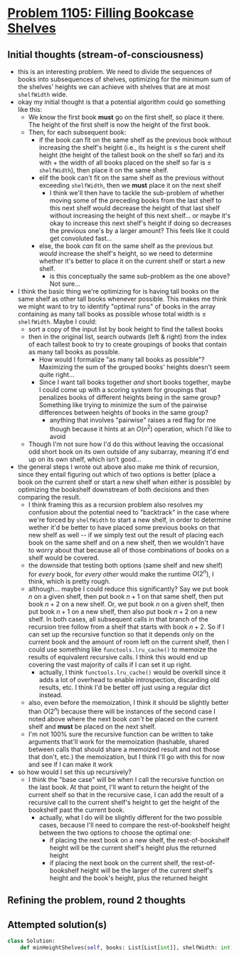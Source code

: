 # [Problem 1105: Filling Bookcase Shelves](https://leetcode.com/problems/filling-bookcase-shelves/description/?envType=daily-question)

## Initial thoughts (stream-of-consciousness)

- this is an interesting problem. We need to divide the sequences of books into subsequences of shelves, optimizing for the minimum sum of the shelves' heights we can achieve with shelves that are at most `shelfWidth` wide.
- okay my initial thought is that a potential algorithm could go something like this:
  - We know the first book **must** go on the first shelf, so place it there. The height of the first shelf is now the height of the first book.
  - Then, for each subsequent book:
    - if the book can fit on the same shelf as the previous book without increasing the shelf's height (i.e., its height is $\le$ the curent shelf height (the height of the tallest book on the shelf so far) and its with + the width of all books placed on the shelf so far is $\le$ `shelfWidth`), then place it on the same shelf.
    - elif the book can't fit on the same shelf as the previous without exceeding `shelfWidth`, then we **must** place it on the next shelf
      - I think we'll then have to tackle the sub-problem of whether moving some of the preceding books from the last shelf to this next shelf would decrease the height of that last shelf without increasing the height of this next shelf... or maybe it's okay to increase this next shelf's height if doing so decreases the previous one's by a larger amount? This feels like it could get convoluted fast...
    - else, the book *can* fit on the same shelf as the previous but *would* increase the shelf's height, so we need to determine whether it's better to place it on the current shelf or start a new shelf.
      - is this conceptually the same sub-problem as the one above? Not sure...
- I think the basic thing we're optimizing for is having tall books on the same shelf as other tall books whenever possible. This makes me think we might want to try to identify "optimal runs" of books in the array containing as many tall books as possible whose total width is $\le$ `shelfWidth`. Maybe I could:
  - sort a copy of the input list by book height to find the tallest books
  - then in the original list, search outwards (left & right) from the index of each tallest book to try to create groupings of books that contain as many tall books as possible.
    - How would I formalize "as many tall books as possible"? Maximizing the sum of the grouped books' heights doesn't seem quite right...
    - Since I want tall books together *and* short books together, maybe I could come up with a scoring system for groupings that penalizes books of different heights being in the same group? Something like trying to minimize the sum of the pairwise differences between heights of books in the same group?
      - anything that involves "pairwise" raises a red flag for me though because it hints at an $O(n^2)$ operation, which I'd like to avoid
  - Though I'm not sure how I'd do this without leaving the occasional odd short book on its own outside of any subarray, meaning it'd end up on its own shelf, which isn't good...
- the general steps I wrote out above also make me think of recursion, since they entail figuring out which of two options is better (place a book on the current shelf or start a new shelf when either is possible) by optimizing the bookshelf downstream of both decisions and then comparing the result.
  - I think framing this as a recursion problem also resolves my confusion about the potential need to "backtrack" in the case where we're forced by `shelfWidth` to start a new shelf, in order to determine wether it'd be better to have placed some previous books on that new shelf as well -- if we simply test out the result of placing each book on the same shelf and on a new shelf, then we wouldn't have to worry about that because all of those combinations of books on a shelf would be covered.
  - the downside that testing both options (same shelf and new shelf) for *every* book, for *every other* would make the runtime $O(2^n)$, I think, which is pretty rough.
  - although... maybe I could reduce this significantly? Say we put book $n$ on a given shelf, then put book $n+1$ on that same shelf, then put book $n+2$ on a new shelf. Or, we put book $n$ on a given shelf, then put book $n+1$ on a new shelf, then also put book $n+2$ on a new shelf. In both cases, all subsequent calls in that branch of the recursion tree follow from a shelf that starts with book $n+2$. So if I can set up the recursive function so that it depends only on the current book and the amount of room left on the current shelf, then I could use something like `functools.lru_cache()` to memoize the results of equivalent recursive calls. I think this would end up covering the vast majority of calls if I can set it up right.
    - actually, I think `functools.lru_cache()` would be overkill since it adds a lot of overhead to enable introspection, discarding old results, etc. I think I'd be better off just using a regular dict instead.
  - also, even before the memoization, I think it should be slightly better than $O(2^n)$ because there will be instances of the second case I noted above where the next book *can't* be placed on the current shelf and **must** be placed on the next shelf.
  - I'm not 100% sure the recursive function can be written to take arguments that'll work for the memoization (hashable, shared between calls that should share a memoized result and not those that don't, etc.) the memoization, but I think I'll go with this for now and see if I can make it work
- so how would I set this up recursively?
  - I think the "base case" will be when I call the recursive function on the last book. At that point, I'll want to return the height of the current shelf so that in the recursive case, I can add the result of a recursive call to the current shelf's height to get the height of the bookshelf past the current book.
    - actually, what I do will be slightly different for the two possible cases, because I'll need to compare the rest-of-bookshelf height between the two options to choose the optimal one:
      - if placing the next book on a new shelf, the rest-of-bookshelf height will be the current shelf's height plus the returned height
      - if placing the next book on the current shelf, the rest-of-bookshelf height will be the larger of the current shelf's height and the book's height, plus the returned height

<!-- - okay my initial thought is that a potential algorithm could go something like this:
  - first, find an initial "naïve" total height and then see if it's possible to optimize from there. The initial total height is the bookshelf height we get if we fill each shelf with as many books as possible without exceeding `shelfWidth`.
  - to see if we can do better than this inital height, move the last book we placed on the first shelf to the second shelf, the last book on the second shelf to the third shelf, and so on. Repeat until there's only one book left on the first shelf.
  - Then -->

## Refining the problem, round 2 thoughts

## Attempted solution(s)

```python
class Solution:
    def minHeightShelves(self, books: List[List[int]], shelfWidth: int) -> int:

```
